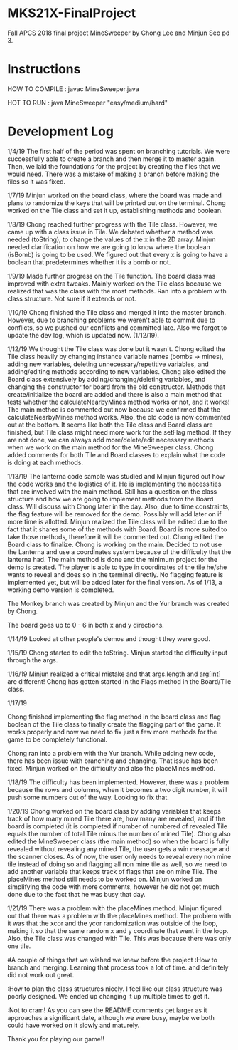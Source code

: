 
# MKS21X-FinalProject
Fall APCS 2018 final project MineSweeper by Chong Lee and Minjun Seo pd 3.

# Instructions

HOW TO COMPILE : javac MineSweeper.java

HOT TO RUN : java MineSweeper "easy/medium/hard"

# Development Log

1/4/19 The first half of the period was spent on branching tutorials. We were successfully able to create a branch and then merge it to master again. Then, we laid the foundations for the project by creating the files that we would need. There was a mistake of making a branch before making the files so it was fixed.

1/7/19 Minjun worked on the board class, where the board was made and plans to randomize the keys that will be printed out on the terminal. Chong worked on the Tile class and set it up, establishing methods and boolean.

1/8/19 Chong reached further progress with the Tile class. However, we came up with a class issue in Tile. We debated whether a method was needed (toString), to change the values of the x in the 2D array. Minjun needed clarification on how we are going to know where the boolean (isBomb) is going to be used. We figured out that every x is going to have a boolean that predetermines whether it is a bomb or not.

1/9/19 Made further progress on the Tile function. The board class was improved with extra tweaks. Mainly worked on the Tile class because we realized that was the class with the most methods. Ran into a problem with class structure. Not sure if it extends or not.

1/10/19 Chong finished the Tile class and merged it into the master branch. However, due to branching problems we weren't able to commit due to conflicts, so we pushed our conflicts and committed late. Also we forgot to update the dev log, which is updated now. (1/12/19).

1/12/19 We thought the Tile class was done but it wasn't. Chong edited the Tile class heavily by changing instance variable names (bombs -> mines), adding new variables, deleting unnecessary/repetitive variables, and adding/editing methods according to new variables. Chong also edited the Board class extensively by adding/changing/deleting variables, and changing the constructor for board from the old constructor. Methods that create/initialize the board are added and there is also a main method that tests whether the calculateNearbyMines method works or not, and it works! The main method is commented out now because we confirmed that the calculateNearbyMines method works. Also, the old code is now commented out at the bottom. It seems like both the Tile class and Board class are finished, but Tile class might need more work for the setFlag method. If they are not done, we can always add more/delete/edit necessary methods when we work on the main method for the MineSweeper class. Chong added comments for both Tile and Board classes to explain what the code is doing at each methods.

1/13/19 The lanterna code sample was studied and Minjun figured out how the code works and the logistics of it. He is implementing the necessities that are involved with the main method. Still has a question on the class structure and how we are going to implement methods from the Board class. Will discuss with Chong later in the day. Also, due to time constraints, the flag feature will be removed for the demo. Possibly will add later on if more time is allotted. Minjun realized the Tile class will be edited due to the fact that it shares some of the methods with Board. Board is more suited to take those methods, therefore it will be commented out. Chong edited the Board class to finalize. Chong is working on the main. Decided to not use the Lanterna and use a coordinates system because of the difficulty that the lanterna had. The main method is done and the minimum project for the demo is created. The player is able to type in coordinates of the tile he/she wants to reveal and does so in the terminal directly. No flagging feature is implemented yet, but will be added later for the final version. As of 1/13, a working demo version is completed.

The Monkey branch was created by Minjun and the Yur branch was created by Chong.

The board goes up to 0 - 6 in both x and y directions.

1/14/19
Looked at other people's demos and thought they were good.

1/15/19
Chong started to edit the toString. Minjun started the difficulty input through the args.

1/16/19
Minjun realized a critical mistake and that args.length and arg[int] are different! Chong has gotten started in the Flags method in the Board/Tile class.

1/17/19

Chong finished implementing the flag method in the board class and flag boolean of the Tile class to finally create the flagging part of the game. It works properly and now we need to fix just a few more methods for the game to be completely functional.

Chong ran into a problem with the Yur branch. While adding new code, there has been issue with branching and changing. That issue has been fixed. Minjun worked on the difficulty and also the placeMines method.

1/18/19
The difficulty has been implemented. However, there was a problem because the rows and columns, when it becomes a two digit number, it will push some numbers out of the way. Looking to fix that.

1/20/19
Chong worked on the board class by adding variables that keeps track of how many mined Tile there are, how many are revealed, and if the board is completed (it is completed if number of numbered of revealed Tile equals the number of total Tile minus the number of mined Tile). Chong also edited the MineSweeper class (the main method) so when the board is fully revealed without revealing any mined Tile, the user gets a win message and the scanner closes. As of now, the user only needs to reveal every non mine tile instead of doing so and flagging all non mine tile as well, so we need to add another variable that keeps track of flags that are on mine Tile. The placeMines method still needs to be worked on. Minjun worked on simplifying the code with more comments, however he did not get much done due to the fact that he was busy that day.

1/21/19
There was a problem with the placeMines method. Minjun figured out that there was a problem with the placeMines method. The problem with it was that the xcor and the ycor randomization was outside of the loop, making it so that the same random x and y coordinate that went in the loop. Also, the Tile class was changed with Tile. This was because there was only one tile.

#A couple of things that we wished we knew before the project
:How to branch and merging. Learning that process took a lot of time. and definitely did not work out great.

:How to plan the class structures nicely. I feel like our class structure was poorly designed. We ended up changing it up multiple times to get it.

:Not to cram! As you can see the README comments get larger as it approaches a significant date, although we were busy, maybe we both could have worked on it slowly and maturely.

Thank you for playing our game!!
